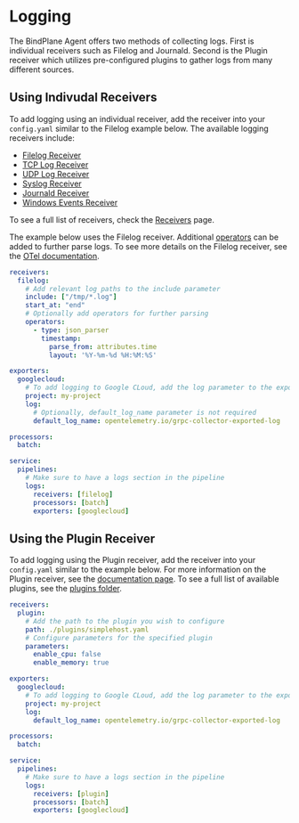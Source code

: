 # Logging

The BindPlane Agent offers two methods of collecting logs. First is individual receivers such as Filelog and Journald. Second is the Plugin receiver which utilizes pre-configured plugins to gather logs from many different sources.

## Using Indivudal Receivers

To add logging using an individual receiver, add the receiver into your `config.yaml` similar to the Filelog example below. The available logging receivers include:

 * [Filelog Receiver](https://github.com/open-telemetry/opentelemetry-collector-contrib/tree/main/receiver/filelogreceiver)
 * [TCP Log Receiver](https://github.com/open-telemetry/opentelemetry-collector-contrib/tree/main/receiver/tcplogreceiver)
 * [UDP Log Receiver](https://github.com/open-telemetry/opentelemetry-collector-contrib/tree/main/receiver/udplogreceiver)
 * [Syslog Receiver](https://github.com/open-telemetry/opentelemetry-collector-contrib/tree/main/receiver/syslogreceiver)
 * [Journald Receiver](https://github.com/open-telemetry/opentelemetry-collector-contrib/tree/main/receiver/journaldreceiver)
 * [Windows Events Receiver](https://github.com/open-telemetry/opentelemetry-collector-contrib/tree/main/receiver/windowseventlogreceiver)

To see a full list of receivers, check the [Receivers](/docs/receivers.md) page.

The example below uses the Filelog receiver. Additional [operators](https://github.com/open-telemetry/opentelemetry-collector-contrib/blob/main/pkg/stanza/docs/operators/README.md#what-operators-are-available) can be added to further parse logs. To see more details on the Filelog receiver, see the [OTel documentation](https://github.com/open-telemetry/opentelemetry-collector-contrib/tree/main/receiver/filelogreceiver). 

```yaml
receivers:
  filelog:
    # Add relevant log paths to the include parameter
    include: ["/tmp/*.log"]
    start_at: "end"
    # Optionally add operators for further parsing
    operators:
      - type: json_parser
        timestamp:
          parse_from: attributes.time
          layout: '%Y-%m-%d %H:%M:%S'

exporters:
  googlecloud:
    # To add logging to Google CLoud, add the log parameter to the exporter.
    project: my-project
    log:
      # Optionally, default_log_name parameter is not required
      default_log_name: opentelemetry.io/grpc-collector-exported-log

processors:
  batch:

service:
  pipelines:
    # Make sure to have a logs section in the pipeline
    logs:
      receivers: [filelog]
      processors: [batch]
      exporters: [googlecloud]

```

## Using the Plugin Receiver

To add logging using the Plugin receiver, add the receiver into your `config.yaml` similar to the example below. For more information on the Plugin receiver, see the [documentation page](/receiver/pluginreceiver/README.md). To see a full list of available plugins, see the [plugins folder](/plugins/).

```yaml
receivers:
  plugin:
    # Add the path to the plugin you wish to configure
    path: ./plugins/simplehost.yaml
    # Configure parameters for the specified plugin
    parameters:
      enable_cpu: false
      enable_memory: true

exporters:
  googlecloud:
    # To add logging to Google CLoud, add the log parameter to the exporter.
    project: my-project
    log:
      default_log_name: opentelemetry.io/grpc-collector-exported-log

processors:
  batch:

service:
  pipelines:
    # Make sure to have a logs section in the pipeline
    logs:
      receivers: [plugin]
      processors: [batch]
      exporters: [googlecloud]

```
